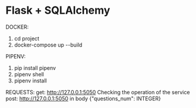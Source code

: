 # Flask + SQLAlchemy
DOCKER:
1. cd project
2. docker-compose up --build

PIPENV:
1. pip install pipenv
2. pipenv shell
3. pipenv install

REQUESTS:
get: http://127.0.0.1:5050 Checking the operation of the service
post: http://127.0.0.1:5050 in body {"questions_num": INTEGER}

